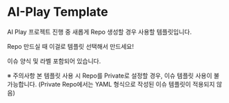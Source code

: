 # AI-Play Template

AI Play 프로젝트 진행 중 새롭게 Repo 생성할 경우 사용할 템플릿입니다.

Repo 만드실 때 이걸로 템플릿 선택해서 만드세요!

이슈 양식 및 라벨 포함되어 있습니다.

※ 주의사항
본 템플릿 사용 시 Repo를 Private로 설정할 경우, 이슈 템플릿 사용이 불가능합니다.
(Private Repo에서는 YAML 형식으로 작성된 이슈 템플릿이 적용되지 않음)